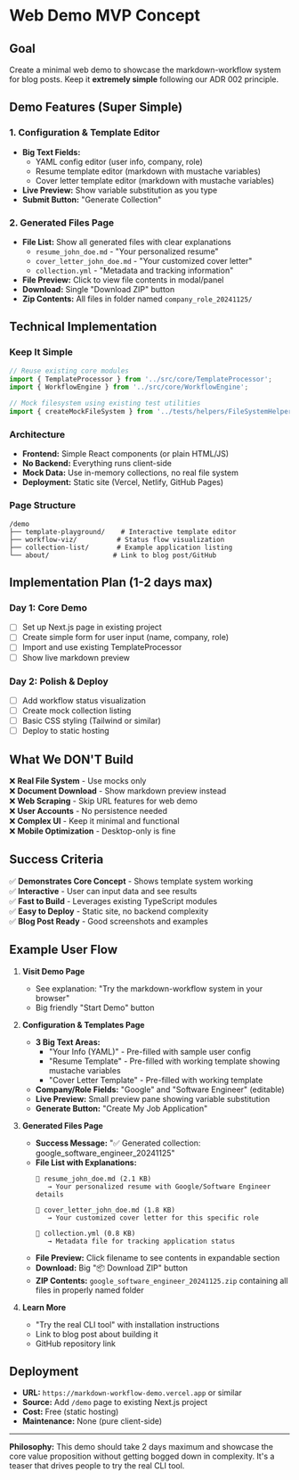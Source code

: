 # Web Demo MVP Concept

## Goal
Create a minimal web demo to showcase the markdown-workflow system for blog posts. Keep it **extremely simple** following our ADR 002 principle.

## Demo Features (Super Simple)

### 1. Configuration & Template Editor
- **Big Text Fields:**
  - YAML config editor (user info, company, role)
  - Resume template editor (markdown with mustache variables)
  - Cover letter template editor (markdown with mustache variables)
- **Live Preview:** Show variable substitution as you type
- **Submit Button:** "Generate Collection"

### 2. Generated Files Page
- **File List:** Show all generated files with clear explanations
  - `resume_john_doe.md` - "Your personalized resume"
  - `cover_letter_john_doe.md` - "Your customized cover letter"  
  - `collection.yml` - "Metadata and tracking information"
- **File Preview:** Click to view file contents in modal/panel
- **Download:** Single "Download ZIP" button
- **Zip Contents:** All files in folder named `company_role_20241125/`

## Technical Implementation

### Keep It Simple
```typescript
// Reuse existing core modules
import { TemplateProcessor } from '../src/core/TemplateProcessor';
import { WorkflowEngine } from '../src/core/WorkflowEngine';

// Mock filesystem using existing test utilities
import { createMockFileSystem } from '../tests/helpers/FileSystemHelpers';
```

### Architecture
- **Frontend:** Simple React components (or plain HTML/JS)
- **No Backend:** Everything runs client-side
- **Mock Data:** Use in-memory collections, no real file system
- **Deployment:** Static site (Vercel, Netlify, GitHub Pages)

### Page Structure
```
/demo
├── template-playground/    # Interactive template editor
├── workflow-viz/          # Status flow visualization  
├── collection-list/       # Example application listing
└── about/                # Link to blog post/GitHub
```

## Implementation Plan (1-2 days max)

### Day 1: Core Demo
- [ ] Set up Next.js page in existing project
- [ ] Create simple form for user input (name, company, role)
- [ ] Import and use existing TemplateProcessor
- [ ] Show live markdown preview

### Day 2: Polish & Deploy
- [ ] Add workflow status visualization
- [ ] Create mock collection listing
- [ ] Basic CSS styling (Tailwind or similar)
- [ ] Deploy to static hosting

## What We DON'T Build

❌ **Real File System** - Use mocks only  
❌ **Document Download** - Show markdown preview instead  
❌ **Web Scraping** - Skip URL features for web demo  
❌ **User Accounts** - No persistence needed  
❌ **Complex UI** - Keep it minimal and functional  
❌ **Mobile Optimization** - Desktop-only is fine  

## Success Criteria

✅ **Demonstrates Core Concept** - Shows template system working  
✅ **Interactive** - User can input data and see results  
✅ **Fast to Build** - Leverages existing TypeScript modules  
✅ **Easy to Deploy** - Static site, no backend complexity  
✅ **Blog Post Ready** - Good screenshots and examples  

## Example User Flow

1. **Visit Demo Page**
   - See explanation: "Try the markdown-workflow system in your browser"
   - Big friendly "Start Demo" button

2. **Configuration & Templates Page**
   - **3 Big Text Areas:**
     - "Your Info (YAML)" - Pre-filled with sample user config
     - "Resume Template" - Pre-filled with working template showing mustache variables
     - "Cover Letter Template" - Pre-filled with working template
   - **Company/Role Fields:** "Google" and "Software Engineer" (editable)
   - **Live Preview:** Small preview pane showing variable substitution
   - **Generate Button:** "Create My Job Application"

3. **Generated Files Page**
   - **Success Message:** "✅ Generated collection: google_software_engineer_20241125"
   - **File List with Explanations:**
     ```
     📄 resume_john_doe.md (2.1 KB)
        → Your personalized resume with Google/Software Engineer details
     
     📄 cover_letter_john_doe.md (1.8 KB) 
        → Your customized cover letter for this specific role
     
     📄 collection.yml (0.8 KB)
        → Metadata file for tracking application status
     ```
   - **File Preview:** Click filename to see contents in expandable section
   - **Download:** Big "📦 Download ZIP" button
   - **ZIP Contents:** `google_software_engineer_20241125.zip` containing all files in properly named folder

4. **Learn More**
   - "Try the real CLI tool" with installation instructions
   - Link to blog post about building it
   - GitHub repository link

## Deployment

- **URL:** `https://markdown-workflow-demo.vercel.app` or similar
- **Source:** Add `/demo` page to existing Next.js project
- **Cost:** Free (static hosting)
- **Maintenance:** None (pure client-side)

---

**Philosophy:** This demo should take 2 days maximum and showcase the core value proposition without getting bogged down in complexity. It's a teaser that drives people to try the real CLI tool.